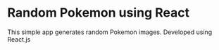 # Random Pokemon using React

This simple app generates random Pokemon images. Developed using React.js
